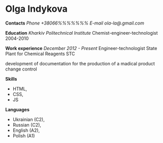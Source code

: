 # Olga Indykova
**Contacts**
*Phone +38066%%%%%%%*
*E-mail ola-la@.gmail.com*

**Education**
*Kharkiv Politechnical Institute*
Chemist-engineer-technologist 2004-2010

**Work experience**
*December 2012 - Present*
Engineer-technologist State Plant for Chemical Reagents STC

development of documentation for the production of a madical product
change control

**Skills**
- HTML, 
- CSS,
- JS

**Languages**
- Ukrainian (C2),
- Russian (C2),
- English (A2),
- Polish (A1)
